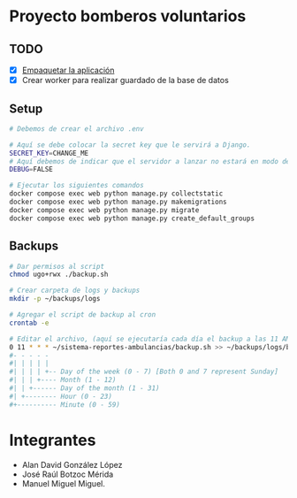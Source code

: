 # Proyecto bomberos voluntarios

## TODO
- [X] [Empaquetar la aplicación](https://testdriven.io/blog/dockerizing-django-with-postgres-gunicorn-and-nginx/)
- [X] Crear worker para realizar guardado de la base de datos

## Setup

```bash
# Debemos de crear el archivo .env

# Aquí se debe colocar la secret key que le servirá a Django.
SECRET_KEY=CHANGE_ME
# Aquí debemos de indicar que el servidor a lanzar no estará en modo de desarrollo.
DEBUG=FALSE
```

```bash
# Ejecutar los siguientes comandos
docker compose exec web python manage.py collectstatic
docker compose exec web python manage.py makemigrations
docker compose exec web python manage.py migrate
docker compose exec web python manage.py create_default_groups
```

## Backups

```bash
# Dar permisos al script
chmod ugo+rwx ./backup.sh

# Crear carpeta de logs y backups
mkdir -p ~/backups/logs

# Agregar el script de backup al cron
crontab -e

# Editar el archivo, (aquí se ejecutaría cada día el backup a las 11 AM)
0 11 * * * ~/sistema-reportes-ambulancias/backup.sh >> ~/backups/logs/backup_logs.log 2>&1
#- - - - -
#| | | | |
#| | | | +-- Day of the week (0 - 7) [Both 0 and 7 represent Sunday]
#| | | +---- Month (1 - 12)
#| | +------ Day of the month (1 - 31)
#| +-------- Hour (0 - 23)
#+---------- Minute (0 - 59)
```

# Integrantes
- Alan David González López
- José Raúl Botzoc Mérida
- Manuel Miguel Miguel.

